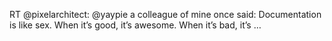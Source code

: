 <!--
id: 2129397684
link: http://kevinisom.info/post/2129397684/rt-pixelarchitect-yaypie-a-colleague-of-mine
slug: rt-pixelarchitect-yaypie-a-colleague-of-mine
date: Tue Dec 07 2010 18:16:40 GMT+1300 (NZDT)
raw: {"blog_name":"kevinisom","id":2129397684,"post_url":"http://kevinisom.info/post/2129397684/rt-pixelarchitect-yaypie-a-colleague-of-mine","slug":"rt-pixelarchitect-yaypie-a-colleague-of-mine","type":"text","date":"2010-12-07 05:16:40 GMT","timestamp":1291699000,"state":"published","format":"html","reblog_key":"PDrLf4cf","tags":[],"short_url":"http://tmblr.co/Zw68Yy1_x0Uq","highlighted":[],"feed_item":"http://twitter.com/kev_nz/statuses/11939328976494593","from_feed_id":650289,"note_count":0,"title":null,"body":"<p>RT @pixelarchitect: @yaypie a colleague of mine once said: Documentation is like sex. When it&#8217;s good, it&#8217;s awesome. When it&#8217;s bad, it&#8217;s &#8230;</p>"}
publish: 2010-12-07
tags: 
title: null
-->


RT @pixelarchitect: @yaypie a colleague of mine once said: Documentation
is like sex. When it’s good, it’s awesome. When it’s bad, it’s …


